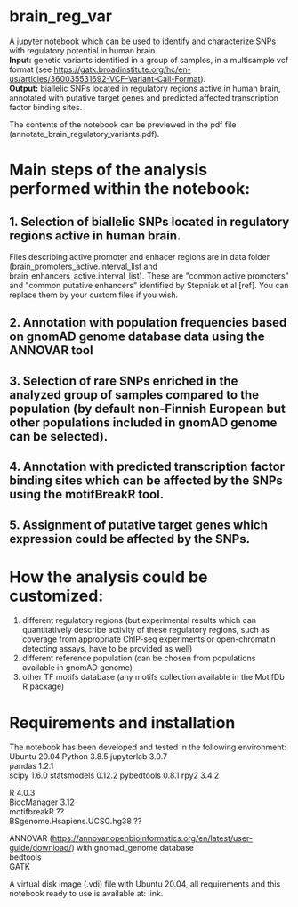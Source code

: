 # brain_reg_var
A jupyter notebook which can be used to identify and characterize SNPs with regulatory potential in human brain.  
**Input:** genetic variants identified in a group of samples, in a multisample vcf format (see https://gatk.broadinstitute.org/hc/en-us/articles/360035531692-VCF-Variant-Call-Format).  
**Output:** biallelic SNPs located in regulatory regions active in human brain, annotated with putative target genes and predicted affected transcription factor binding sites.  

The contents of the notebook can be previewed in the pdf file (annotate_brain_regulatory_variants.pdf).
 
# Main steps of the analysis performed within the notebook:
## 1. Selection of biallelic SNPs located in regulatory regions active in human brain.
Files describing active promoter and enhacer regions are in data folder (brain_promoters_active.interval_list and brain_enhancers_active.interval_list). These are "common active promoters" and "common putative enhancers" identified by Stepniak et al [ref]. You can replace them by your custom files if you wish.
## 2. Annotation with population frequencies based on gnomAD genome database data using the ANNOVAR tool  
## 3. Selection of rare SNPs enriched in the analyzed group of samples compared to the population (by default non-Finnish European but other populations included in gnomAD genome can be selected).
## 4. Annotation with predicted transcription factor binding sites which can be affected by the SNPs using the motifBreakR tool.  
## 5. Assignment of putative target genes which expression could be affected by the SNPs. 

# How the analysis could be customized:
1. different regulatory regions (but experimental results which can quantitatively describe activity of these regulatory regions, such as coverage from appropriate ChIP-seq experiments or open-chromatin detecting assays, have to be provided as well)
2. different reference population (can be chosen from populations available in gnomAD genome)
3. other TF motifs database (any motifs collection available in the MotifDb R package)

# Requirements and installation
The notebook has been developed and tested in the following environment:
Ubuntu 20.04
Python 3.8.5 
jupyterlab 3.0.7  
pandas 1.2.1  
scipy 1.6.0 
statsmodels 0.12.2 
pybedtools 0.8.1 
rpy2 3.4.2

R 4.0.3  
BiocManager 3.12  
motifbreakR  ??  
BSgenome.Hsapiens.UCSC.hg38 ??  

ANNOVAR (https://annovar.openbioinformatics.org/en/latest/user-guide/download/) with gnomad_genome database  
bedtools  
GATK  




A virtual disk image (.vdi) file with Ubuntu 20.04, all requirements and this notebook ready to use is available at: link.


